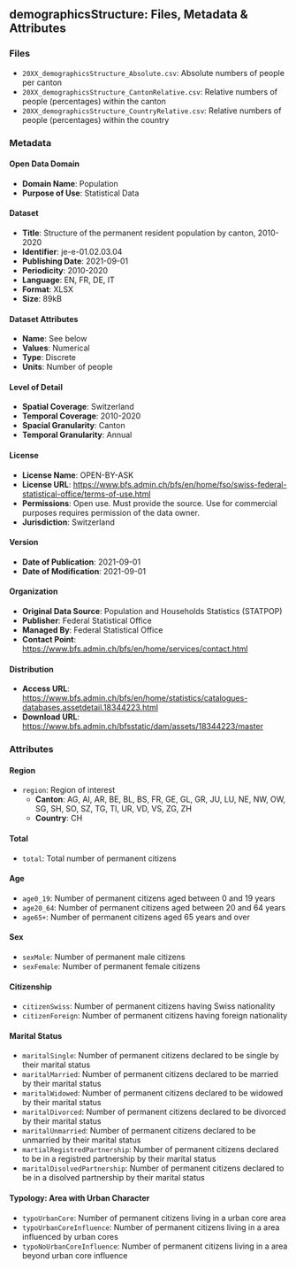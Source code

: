 ## demographicsStructure: Files, Metadata & Attributes

### **Files**
- ```20XX_demographicsStructure_Absolute.csv```: Absolute numbers of people per canton
- ```20XX_demographicsStructure_CantonRelative.csv```: Relative numbers of people (percentages) within the canton
- ```20XX_demographicsStructure_CountryRelative.csv```: Relative numbers of people (percentages) within the country

### Metadata

#### Open Data Domain
- **Domain Name**: Population
- **Purpose of Use**: Statistical Data

#### Dataset
- **Title**: Structure of the permanent resident population by canton, 2010-2020
- **Identifier**: je-e-01.02.03.04
- **Publishing Date**: 2021-09-01
- **Periodicity**: 2010-2020
- **Language**: EN, FR, DE, IT
- **Format**: XLSX
- **Size**: 89kB

#### Dataset Attributes
- **Name**: See below
- **Values**: Numerical
- **Type**: Discrete
- **Units**: Number of people

#### Level of Detail
- **Spatial Coverage**: Switzerland
- **Temporal Coverage**: 2010-2020
- **Spacial Granularity**: Canton
- **Temporal Granularity**: Annual

#### License
- **License Name**: OPEN-BY-ASK
- **License URL**: https://www.bfs.admin.ch/bfs/en/home/fso/swiss-federal-statistical-office/terms-of-use.html
- **Permissions**: Open use. Must provide the source. Use for commercial purposes requires permission of the data owner.
- **Jurisdiction**: Switzerland

#### Version
- **Date of Publication**: 2021-09-01
- **Date of Modification**: 2021-09-01

#### Organization
- **Original Data Source**: Population and Households Statistics (STATPOP)
- **Publisher**: Federal Statistical Office
- **Managed By**: Federal Statistical Office
- **Contact Point**: https://www.bfs.admin.ch/bfs/en/home/services/contact.html

#### Distribution
- **Access URL**: https://www.bfs.admin.ch/bfs/en/home/statistics/catalogues-databases.assetdetail.18344223.html
- **Download URL**: https://www.bfs.admin.ch/bfsstatic/dam/assets/18344223/master

### Attributes

#### Region
- ```region```: Region of interest 
  - **Canton**: AG, AI, AR, BE, BL, BS, FR, GE, GL, GR, JU, LU, NE, NW, OW, SG, SH, SO, SZ, TG, TI, UR, VD, VS, ZG, ZH 
  - **Country**: CH

#### Total
- ```total```: Total number of permanent citizens

#### Age
- ```age0_19```: Number of permanent citizens aged between 0 and 19 years
- ```age20_64```: Number of permanent citizens aged between 20 and 64 years
- ```age65+```: Number of permanent citizens aged 65 years and over

#### Sex
- ```sexMale```: Number of permanent male citizens
- ```sexFemale```: Number of permanent female citizens

#### Citizenship
- ```citizenSwiss```: Number of permanent citizens having Swiss nationality
- ```citizenForeign```: Number of permanent citizens having foreign nationality 

#### Marital Status
- ```maritalSingle```: Number of permanent citizens declared to be single by their marital status
- ```maritalMarried```: Number of permanent citizens declared to be married by their marital status
- ```maritalWidowed```: Number of permanent citizens declared to be widowed by their marital status
- ```maritalDivorced```: Number of permanent citizens declared to be divorced by their marital status
- ```maritalUnmarried```: Number of permanent citizens declared to be unmarried by their marital status
- ```martialRegistredPartnership```: Number of permanent citizens declared to be in a registred partnership by their marital status
- ```maritalDisolvedPartnership```: Number of permanent citizens declared to be in a disolved partnership by their marital status

#### Typology: Area with Urban Character
- ```typoUrbanCore```: Number of permanent citizens living in a urban core area
- ```typoUrbanCoreInfluence```: Number of permanent citizens living in a area influenced by urban cores
- ```typoNoUrbanCoreInfluence```: Number of permanent citizens living in a area beyond urban core influence
